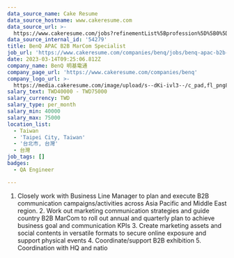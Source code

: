 ```yaml
---
data_source_name: Cake Resume
data_source_hostname: www.cakeresume.com
data_source_url: >-
  https://www.cakeresume.com/jobs?refinementList%5Bprofession%5D%5B0%5D=engineering_qa-engineer&refinementList%5Bsalary_type%5D=per_month&refinementList%5Bsalary_currency%5D=TWD&range%5Bsalary_range%5D%5Bmax%5D=600000
data_source_internal_id: '54279'
title: BenQ APAC B2B MarCom Specialist
job_url: 'https://www.cakeresume.com/companies/benq/jobs/benq-apac-b2b-marcom-specialist'
date: 2023-03-14T09:25:06.812Z
company_name: BenQ 明基電通
company_page_url: 'https://www.cakeresume.com/companies/benq'
company_logo_url: >-
  https://media.cakeresume.com/image/upload/s--dKi-ivl3--/c_pad,fl_png8,h_200,w_200/v1650788585/xrwg80tgugbac8zu9wbo.png
salary_text: TWD40000 - TWD75000
salary_currency: TWD
salary_type: per_month
salary_min: 40000
salary_max: 75000
location_list:
  - Taiwan
  - 'Taipei City, Taiwan'
  - '台北市, 台灣'
  - 台灣
job_tags: []
badges:
  - QA Engineer

---
```


1. Closely work with Business Line Manager to plan and execute B2B communication campaigns/activities across Asia Pacific and Middle East region. 2. Work out marketing communication strategies and guide country B2B MarCom to roll out annual and quarterly plan to achieve business goal and communication KPIs 3. Create marketing assets and social contents in versatile formats to secure online exposure and support physical events 4. Coordinate/support B2B exhibition 5. Coordination with HQ and natio